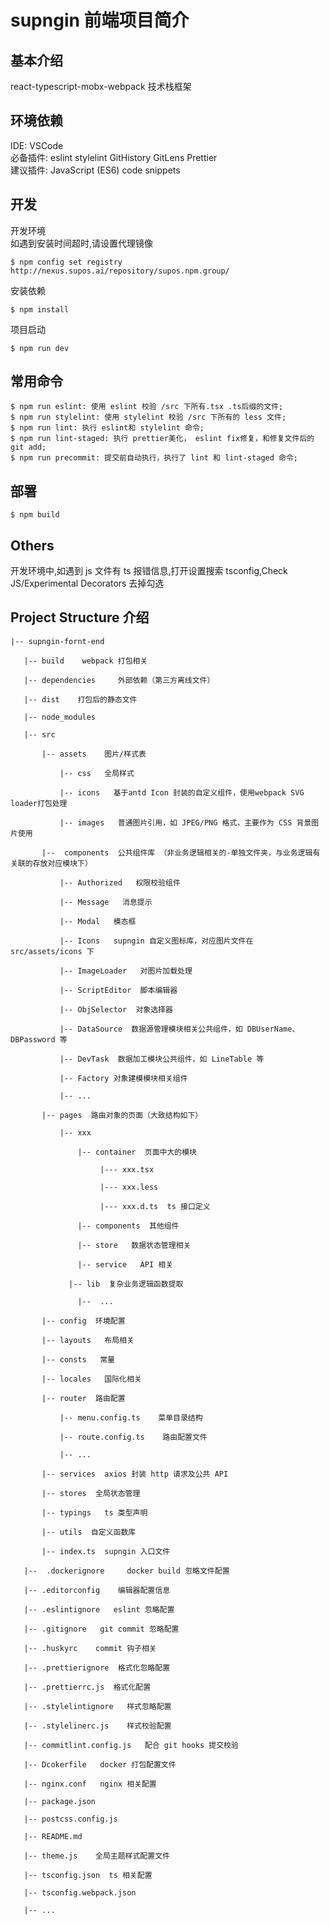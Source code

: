 # supngin 前端项目简介

## 基本介绍

react-typescript-mobx-webpack 技术栈框架

## 环境依赖

IDE: VSCode<br/>
必备插件: eslint stylelint GitHistory GitLens Prettier<br/>
建议插件: JavaScript (ES6) code snippets<br/>

## 开发

开发环境<br>
如遇到安装时间超时,请设置代理镜像

```
$ npm config set registry http://nexus.supos.ai/repository/supos.npm.group/
```

安装依赖

```
$ npm install
```

项目启动

```
$ npm run dev
```

## 常用命令

```
$ npm run eslint: 使用 eslint 校验 /src 下所有.tsx .ts后缀的文件;
$ npm run stylelint: 使用 stylelint 校验 /src 下所有的 less 文件;
$ npm run lint: 执行 eslint和 stylelint 命令;
$ npm run lint-staged: 执行 prettier美化， eslint fix修复，和修复文件后的git add;
$ npm run precommit: 提交前自动执行，执行了 lint 和 lint-staged 命令;
```

## 部署

```
$ npm build
```

## Others

开发环境中,如遇到 js 文件有 ts 报错信息,打开设置搜索 tsconfig,Check JS/Experimental Decorators 去掉勾选

## Project Structure 介绍

```
|-- supngin-fornt-end

​	|-- build    webpack 打包相关

​	|-- dependencies     外部依赖（第三方离线文件）

​	|-- dist    打包后的静态文件

​	|-- node_modules

​	|-- src

​		|-- assets    图片/样式表

​			|-- css   全局样式

​			|-- icons   基于antd Icon 封装的自定义组件，使用webpack SVG loader打包处理

​			|-- images   普通图片引用，如 JPEG/PNG 格式，主要作为 CSS 背景图片使用

​		|--  components  公共组件库 （非业务逻辑相关的-单独文件夹，与业务逻辑有关联的存放对应模块下）

​			|-- Authorized   权限校验组件

​			|-- Message   消息提示

​			|-- Modal   模态框

​			|-- Icons   supngin 自定义图标库，对应图片文件在 src/assets/icons 下

​			|-- ImageLoader   对图片加载处理

​			|-- ScriptEditor  脚本编辑器

​			|-- ObjSelector  对象选择器

​			|-- DataSource  数据源管理模块相关公共组件，如 DBUserName、DBPassword 等

​			|-- DevTask  数据加工模块公共组件，如 LineTable 等

​			|-- Factory 对象建模模块相关组件

​			|-- ...

​		|-- pages  路由对象的页面（大致结构如下）

​			|-- xxx

​				|-- container  页面中大的模块

					|--- xxx.tsx

					|--- xxx.less

					|--- xxx.d.ts  ts 接口定义

​				|-- components  其他组件

​				|-- store   数据状态管理相关

​				|-- service   API 相关

			 |-- lib  复杂业务逻辑函数提取

​				|--  ...

​		|-- config  环境配置

​		|-- layouts   布局相关

​		|-- consts   常量

​		|-- locales   国际化相关

​		|-- router  路由配置

​			|-- menu.config.ts    菜单目录结构

​			|-- route.config.ts    路由配置文件

​			|-- ...

​		|-- services  axios 封装 http 请求及公共 API

​		|-- stores  全局状态管理

​		|-- typings   ts 类型声明

​		|-- utils  自定义函数库

​		|-- index.ts  supngin 入口文件

​	|--  .dockerignore     docker build 忽略文件配置

​	|-- .editorconfig    编辑器配置信息

​	|-- .eslintignore   eslint 忽略配置

​	|-- .gitignore   git commit 忽略配置

​	|-- .huskyrc    commit 钩子相关

​	|-- .prettierignore  格式化忽略配置

​	|-- .prettierrc.js  格式化配置

​	|-- .stylelintignore   样式忽略配置

​	|-- .stylelinerc.js    样式校验配置

​	|-- commitlint.config.js   配合 git hooks 提交校验

​	|-- Dcokerfile   docker 打包配置文件

​	|-- nginx.conf   nginx 相关配置

​	|-- package.json

​	|-- postcss.config.js

​	|-- README.md

​	|-- theme.js    全局主题样式配置文件

​	|-- tsconfig.json  ts 相关配置

​	|-- tsconfig.webpack.json

​	|-- ...

```
